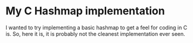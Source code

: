 # My C Hashmap implementation

I wanted to try implementing a basic hashmap to get a feel for coding in C is.
So, here it is, it is probably not the cleanest implementation ever seen.
